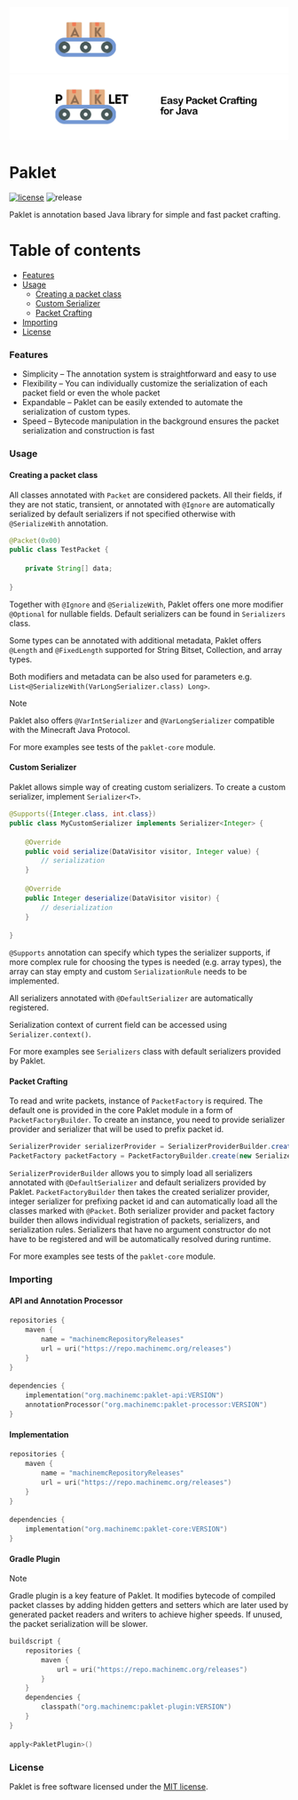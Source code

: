 ![banner](.github/assets/logo_dark.png#gh-dark-mode-only)
![banner](.github/assets/logo_light.png#gh-light-mode-only)

# Paklet

[![license](https://img.shields.io/github/license/machinemc/paklet?style=for-the-badge&color=657185)](LICENSE)
![release](https://img.shields.io/github/v/release/machinemc/paklet?style=for-the-badge&color=edb228)

Paklet is annotation based Java library for simple and fast packet crafting.

# Table of contents
* [Features](#features)
* [Usage](#usage)
  * [Creating a packet class](#creating-a-packet-class)
  * [Custom Serializer](#custom-serializer)
  * [Packet Crafting](#packet-crafting)
* [Importing](#importing)
* [License](#license)

### Features
* Simplicity – The annotation system is straightforward and easy to use
* Flexibility – You can individually customize the serialization of each packet field or even the whole packet
* Expandable – Paklet can be easily extended to automate the serialization of custom types.
* Speed – Bytecode manipulation in the background ensures the packet serialization and construction is fast

### Usage

#### Creating a packet class

All classes annotated with `Packet` are considered packets. All their fields, if they are not static, transient, or annotated with `@Ignore`
are automatically serialized by default serializers if not specified otherwise with `@SerializeWith` annotation.
```java
@Packet(0x00)
public class TestPacket {

    private String[] data;

}
```
Together with `@Ignore` and `@SerializeWith`, Paklet offers one more modifier `@Optional` for nullable fields.
Default serializers can be found in `Serializers` class.

Some types can be annotated with additional metadata, Paklet offers `@Length` and `@FixedLength` supported for
String Bitset, Collection, and array types.

Both modifiers and metadata can be also used for parameters e.g. `List<@SerializeWith(VarLongSerializer.class) Long>`.

> [!NOTE]
> Paklet also offers `@VarIntSerializer` and `@VarLongSerializer` compatible with the Minecraft Java Protocol.

For more examples see tests of the `paklet-core` module.

#### Custom Serializer

Paklet allows simple way of creating custom serializers. To create a custom serializer, implement `Serializer<T>`.

```java
@Supports({Integer.class, int.class})
public class MyCustomSerializer implements Serializer<Integer> {
    
    @Override
    public void serialize(DataVisitor visitor, Integer value) {
        // serialization
    }

    @Override
    public Integer deserialize(DataVisitor visitor) {
        // deserialization
    }

}
```

`@Supports` annotation can specify which types the serializer supports, if more complex rule for choosing the types is needed
(e.g. array types), the array can stay empty and custom `SerializationRule` needs to be implemented.

All serializers annotated with `@DefaultSerializer` are automatically registered.

Serialization context of current field can be accessed using `Serializer.context()`.

For more examples see `Serializers` class with default serializers provided by Paklet.

#### Packet Crafting

To read and write packets, instance of `PacketFactory` is required. The default one is provided in the core Paklet module in
a form of `PacketFactoryBuilder`. To create an instance, you need to provide serializer provider and serializer that will be used
to prefix packet id.

```java
SerializerProvider serializerProvider = SerializerProviderBuilder.create().loadProvided().loadDefaults().build();
PacketFactory packetFactory = PacketFactoryBuilder.create(new Serializers.Integer(), serializerProvider).loadDefaults().build();
```

`SerializerProviderBuilder` allows you to simply load all serializers annotated with `@DefaultSerializer` and default serializers provided
by Paklet. `PacketFactoryBuilder` then takes the created serializer provider, integer serializer for prefixing packet id and can
automatically load all the classes marked with `@Packet`. Both serializer provider and packet factory builder then allows individual
registration of packets, serializers, and serialization rules. Serializers that have no argument constructor do not have to be registered
and will be automatically resolved during runtime.

For more examples see tests of the `paklet-core` module.

### Importing

#### API and Annotation Processor
```kotlin
repositories {
    maven {
        name = "machinemcRepositoryReleases"
        url = uri("https://repo.machinemc.org/releases")
    }
}

dependencies {
    implementation("org.machinemc:paklet-api:VERSION")
    annotationProcessor("org.machinemc:paklet-processor:VERSION")
}
```
#### Implementation
```kotlin
repositories {
    maven {
        name = "machinemcRepositoryReleases"
        url = uri("https://repo.machinemc.org/releases")
    }
}

dependencies {
    implementation("org.machinemc:paklet-core:VERSION")
}
```

#### Gradle Plugin
> [!NOTE]
> Gradle plugin is a key feature of Paklet. It modifies bytecode of compiled packet classes by adding hidden getters and setters which are later
> used by generated packet readers and writers to achieve higher speeds.
> If unused, the packet serialization will be slower.
```kotlin
buildscript {
    repositories {
        maven {
            url = uri("https://repo.machinemc.org/releases")
        }
    }
    dependencies {
        classpath("org.machinemc:paklet-plugin:VERSION")
    }
}

apply<PakletPlugin>()
```

### License
Paklet is free software licensed under the [MIT license](LICENSE).